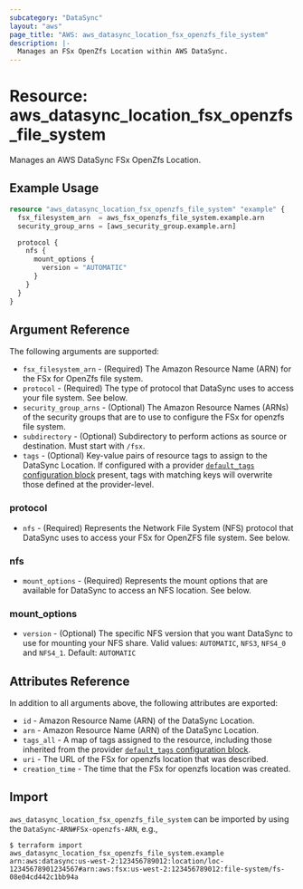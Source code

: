 ```yaml
---
subcategory: "DataSync"
layout: "aws"
page_title: "AWS: aws_datasync_location_fsx_openzfs_file_system"
description: |-
  Manages an FSx OpenZfs Location within AWS DataSync.
---
```


# Resource: aws_datasync_location_fsx_openzfs_file_system

Manages an AWS DataSync FSx OpenZfs Location.

## Example Usage

```terraform
resource "aws_datasync_location_fsx_openzfs_file_system" "example" {
  fsx_filesystem_arn  = aws_fsx_openzfs_file_system.example.arn
  security_group_arns = [aws_security_group.example.arn]

  protocol {
    nfs {
      mount_options {
        version = "AUTOMATIC"
      }
    }
  }
}
```

## Argument Reference

The following arguments are supported:

* `fsx_filesystem_arn` - (Required) The Amazon Resource Name (ARN) for the FSx for OpenZfs file system.
* `protocol` - (Required) The type of protocol that DataSync uses to access your file system. See below.
* `security_group_arns` - (Optional) The Amazon Resource Names (ARNs) of the security groups that are to use to configure the FSx for openzfs file system.
* `subdirectory` - (Optional) Subdirectory to perform actions as source or destination. Must start with `/fsx`.
* `tags` - (Optional) Key-value pairs of resource tags to assign to the DataSync Location. If configured with a provider [`default_tags` configuration block](https://registry.terraform.io/providers/hashicorp/aws/latest/docs#default_tags-configuration-block) present, tags with matching keys will overwrite those defined at the provider-level.

### protocol

* `nfs` - (Required) Represents the Network File System (NFS) protocol that DataSync uses to access your FSx for OpenZFS file system. See below.

### nfs

* `mount_options` - (Required) Represents the mount options that are available for DataSync to access an NFS location. See below.

### mount_options

* `version` - (Optional) The specific NFS version that you want DataSync to use for mounting your NFS share. Valid values: `AUTOMATIC`, `NFS3`, `NFS4_0` and `NFS4_1`. Default: `AUTOMATIC`

## Attributes Reference

In addition to all arguments above, the following attributes are exported:

* `id` - Amazon Resource Name (ARN) of the DataSync Location.
* `arn` - Amazon Resource Name (ARN) of the DataSync Location.
* `tags_all` - A map of tags assigned to the resource, including those inherited from the provider [`default_tags` configuration block](https://registry.terraform.io/providers/hashicorp/aws/latest/docs#default_tags-configuration-block).
* `uri` - The URL of the FSx for openzfs location that was described.
* `creation_time` - The time that the FSx for openzfs location was created.

## Import

`aws_datasync_location_fsx_openzfs_file_system` can be imported by using the `DataSync-ARN#FSx-openzfs-ARN`, e.g.,

```
$ terraform import aws_datasync_location_fsx_openzfs_file_system.example arn:aws:datasync:us-west-2:123456789012:location/loc-12345678901234567#arn:aws:fsx:us-west-2:123456789012:file-system/fs-08e04cd442c1bb94a
```

<!-- cache-key: cdktf-0.17.0-pre.15 input-1dbc9449e2e2800df5c90117cfd605999dc843baa4e77338b2e9f123af56915f -->